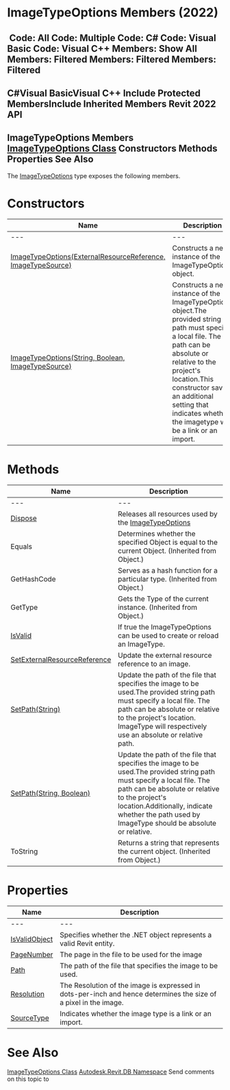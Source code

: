 # ImageTypeOptions Members (2022)

﻿
 Code: All Code: Multiple Code: C# Code: Visual Basic Code: Visual C++  Members: Show All Members: Filtered Members: Filtered Members: Filtered   
---  
C#Visual BasicVisual C++
Include Protected MembersInclude Inherited Members
Revit 2022 API  
---  
ImageTypeOptions Members  
[ImageTypeOptions Class](981135c3-777b-df9b-747f-60a35b74e00e.md "ImageTypeOptions Class") Constructors Methods Properties See Also  
---  
The [ImageTypeOptions](981135c3-777b-df9b-747f-60a35b74e00e.md "ImageTypeOptions Class") type exposes the following members.
# Constructors
| Name | Description |
| --- | --- |
| --- | --- | --- |
| [ImageTypeOptions(ExternalResourceReference, ImageTypeSource)](df96413a-2ff3-128b-7276-28980e2689ce.md "ImageTypeOptions Constructor \(ExternalResourceReference, ImageTypeSource\)") | Constructs a new instance of the ImageTypeOptions object. |
| [ImageTypeOptions(String, Boolean, ImageTypeSource)](7dda4131-548f-7c39-4dcd-ba9b85846018.md "ImageTypeOptions Constructor \(String, Boolean, ImageTypeSource\)") | Constructs a new instance of the ImageTypeOptions object.The provided string path must specify a local file. The path can be absolute or relative to the project's location.This constructor saves an additional setting that indicates whether the imagetype will be a link or an import. |

# Methods
| Name | Description |
| --- | --- |
| --- | --- | --- |
| [Dispose](8665df9b-7082-9cd5-b4dd-b0f1aa650140.md "Dispose Method") | Releases all resources used by the [ImageTypeOptions](981135c3-777b-df9b-747f-60a35b74e00e.md "ImageTypeOptions Class") |
| Equals | Determines whether the specified Object is equal to the current Object. (Inherited from Object.) |
| GetHashCode | Serves as a hash function for a particular type.  (Inherited from Object.) |
| GetType | Gets the Type of the current instance. (Inherited from Object.) |
| [IsValid](47f3832b-9cf5-4628-214d-7e7e7d705393.md "IsValid Method") | If true the ImageTypeOptions can be used to create or reload an ImageType. |
| [SetExternalResourceReference](0b401f0d-2333-2686-254c-14003c967314.md "SetExternalResourceReference Method") | Update the external resource reference to an image. |
| [SetPath(String)](3eeb55a9-ced3-165d-5a9e-d75a9d7f2f20.md "SetPath Method \(String\)") | Update the path of the file that specifies the image to be used.The provided string path must specify a local file. The path can be absolute or relative to the project's location. ImageType will respectively use an absolute or relative path. |
| [SetPath(String, Boolean)](9c707780-4777-d34b-adbc-3092b10b42bd.md "SetPath Method \(String, Boolean\)") | Update the path of the file that specifies the image to be used.The provided string path must specify a local file. The path can be absolute or relative to the project's location.Additionally, indicate whether the path used by ImageType should be absolute or relative. |
| ToString | Returns a string that represents the current object. (Inherited from Object.) |

# Properties
| Name | Description |
| --- | --- |
| --- | --- | --- |
| [IsValidObject](d6fccbef-3786-a1ae-cd60-0a54e9ea60e6.md "IsValidObject Property") | Specifies whether the .NET object represents a valid Revit entity. |
| [PageNumber](33b28f56-d107-868c-3554-85fe06c32397.md "PageNumber Property") | The page in the file to be used for the image |
| [Path](322a4a54-839e-f1f4-68ad-7c6194d1c215.md "Path Property") | The path of the file that specifies the image to be used. |
| [Resolution](858dcd6b-5231-fb9b-b43a-7c1397c4265e.md "Resolution Property") | The Resolution of the image is expressed in dots-per-inch and hence determines the size of a pixel in the image. |
| [SourceType](1d275efe-88ad-da80-d321-b31884f1c369.md "SourceType Property") | Indicates whether the image type is a link or an import. |

# See Also
[ImageTypeOptions Class](981135c3-777b-df9b-747f-60a35b74e00e.md "ImageTypeOptions Class")
[Autodesk.Revit.DB Namespace](87546ba7-461b-c646-cbb1-2cb8f5bff8b2.md "Autodesk.Revit.DB Namespace")
Send comments on this topic to 